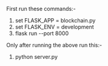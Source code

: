 First run these commands:-
1. set FLASK_APP = blockchain.py
2. set FLASK_ENV = development
3. flask run --port 8000

Only after running the above run this:-
1. python server.py